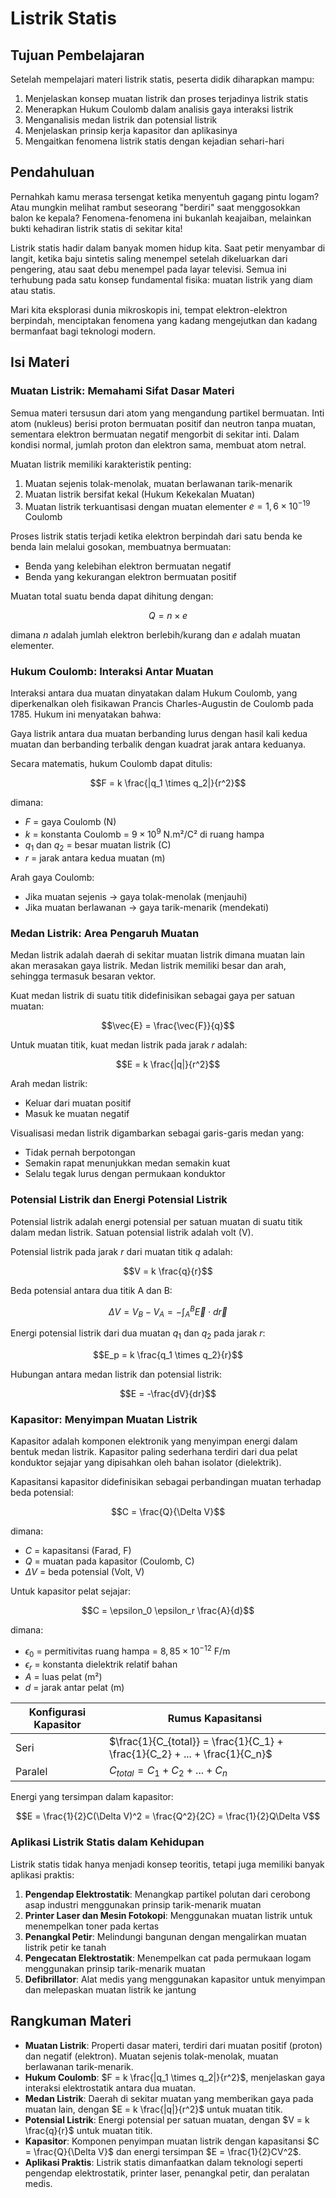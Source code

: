 # Listrik Statis

## Tujuan Pembelajaran

Setelah mempelajari materi listrik statis, peserta didik diharapkan mampu:

1. Menjelaskan konsep muatan listrik dan proses terjadinya listrik statis
2. Menerapkan Hukum Coulomb dalam analisis gaya interaksi listrik
3. Menganalisis medan listrik dan potensial listrik
4. Menjelaskan prinsip kerja kapasitor dan aplikasinya
5. Mengaitkan fenomena listrik statis dengan kejadian sehari-hari

## Pendahuluan

Pernahkah kamu merasa tersengat ketika menyentuh gagang pintu logam? Atau mungkin melihat rambut seseorang "berdiri" saat menggosokkan balon ke kepala? Fenomena-fenomena ini bukanlah keajaiban, melainkan bukti kehadiran listrik statis di sekitar kita!

Listrik statis hadir dalam banyak momen hidup kita. Saat petir menyambar di langit, ketika baju sintetis saling menempel setelah dikeluarkan dari pengering, atau saat debu menempel pada layar televisi. Semua ini terhubung pada satu konsep fundamental fisika: muatan listrik yang diam atau statis.

Mari kita eksplorasi dunia mikroskopis ini, tempat elektron-elektron berpindah, menciptakan fenomena yang kadang mengejutkan dan kadang bermanfaat bagi teknologi modern.

## Isi Materi

### Muatan Listrik: Memahami Sifat Dasar Materi

Semua materi tersusun dari atom yang mengandung partikel bermuatan. Inti atom (nukleus) berisi proton bermuatan positif dan neutron tanpa muatan, sementara elektron bermuatan negatif mengorbit di sekitar inti. Dalam kondisi normal, jumlah proton dan elektron sama, membuat atom netral.

Muatan listrik memiliki karakteristik penting:

1. Muatan sejenis tolak-menolak, muatan berlawanan tarik-menarik
2. Muatan listrik bersifat kekal (Hukum Kekekalan Muatan)
3. Muatan listrik terkuantisasi dengan muatan elementer $e = 1,6 \times 10^{-19}$ Coulomb

Proses listrik statis terjadi ketika elektron berpindah dari satu benda ke benda lain melalui gosokan, membuatnya bermuatan:

- Benda yang kelebihan elektron bermuatan negatif
- Benda yang kekurangan elektron bermuatan positif

Muatan total suatu benda dapat dihitung dengan:

$$Q = n \times e$$

dimana $n$ adalah jumlah elektron berlebih/kurang dan $e$ adalah muatan elementer.

### Hukum Coulomb: Interaksi Antar Muatan

Interaksi antara dua muatan dinyatakan dalam Hukum Coulomb, yang diperkenalkan oleh fisikawan Prancis Charles-Augustin de Coulomb pada 1785. Hukum ini menyatakan bahwa:

Gaya listrik antara dua muatan berbanding lurus dengan hasil kali kedua muatan dan berbanding terbalik dengan kuadrat jarak antara keduanya.

Secara matematis, hukum Coulomb dapat ditulis:

$$F = k \frac{|q_1 \times q_2|}{r^2}$$

dimana:

- $F$ = gaya Coulomb (N)
- $k$ = konstanta Coulomb = $9 \times 10^9$ N.m²/C² di ruang hampa
- $q_1$ dan $q_2$ = besar muatan listrik (C)
- $r$ = jarak antara kedua muatan (m)

Arah gaya Coulomb:

- Jika muatan sejenis → gaya tolak-menolak (menjauhi)
- Jika muatan berlawanan → gaya tarik-menarik (mendekati)

### Medan Listrik: Area Pengaruh Muatan

Medan listrik adalah daerah di sekitar muatan listrik dimana muatan lain akan merasakan gaya listrik. Medan listrik memiliki besar dan arah, sehingga termasuk besaran vektor.

Kuat medan listrik di suatu titik didefinisikan sebagai gaya per satuan muatan:

$$\vec{E} = \frac{\vec{F}}{q}$$

Untuk muatan titik, kuat medan listrik pada jarak $r$ adalah:

$$E = k \frac{|q|}{r^2}$$

Arah medan listrik:

- Keluar dari muatan positif
- Masuk ke muatan negatif

Visualisasi medan listrik digambarkan sebagai garis-garis medan yang:

- Tidak pernah berpotongan
- Semakin rapat menunjukkan medan semakin kuat
- Selalu tegak lurus dengan permukaan konduktor

### Potensial Listrik dan Energi Potensial Listrik

Potensial listrik adalah energi potensial per satuan muatan di suatu titik dalam medan listrik. Satuan potensial listrik adalah volt (V).

Potensial listrik pada jarak $r$ dari muatan titik $q$ adalah:

$$V = k \frac{q}{r}$$

Beda potensial antara dua titik A dan B:

$$\Delta V = V_B - V_A = -\int_A^B \vec{E} \cdot d\vec{r}$$

Energi potensial listrik dari dua muatan $q_1$ dan $q_2$ pada jarak $r$:

$$E_p = k \frac{q_1 \times q_2}{r}$$

Hubungan antara medan listrik dan potensial listrik:

$$E = -\frac{dV}{dr}$$

### Kapasitor: Menyimpan Muatan Listrik

Kapasitor adalah komponen elektronik yang menyimpan energi dalam bentuk medan listrik. Kapasitor paling sederhana terdiri dari dua pelat konduktor sejajar yang dipisahkan oleh bahan isolator (dielektrik).

Kapasitansi kapasitor didefinisikan sebagai perbandingan muatan terhadap beda potensial:

$$C = \frac{Q}{\Delta V}$$

dimana:

- $C$ = kapasitansi (Farad, F)
- $Q$ = muatan pada kapasitor (Coulomb, C)
- $\Delta V$ = beda potensial (Volt, V)

Untuk kapasitor pelat sejajar:

$$C = \epsilon_0 \epsilon_r \frac{A}{d}$$

dimana:

- $\epsilon_0$ = permitivitas ruang hampa = $8,85 \times 10^{-12}$ F/m
- $\epsilon_r$ = konstanta dielektrik relatif bahan
- $A$ = luas pelat (m²)
- $d$ = jarak antar pelat (m)

| Konfigurasi Kapasitor | Rumus Kapasitansi |
|----------------------|-------------------|
| Seri | $\frac{1}{C_{total}} = \frac{1}{C_1} + \frac{1}{C_2} + ... + \frac{1}{C_n}$ |
| Paralel | $C_{total} = C_1 + C_2 + ... + C_n$ |

Energi yang tersimpan dalam kapasitor:

$$E = \frac{1}{2}C(\Delta V)^2 = \frac{Q^2}{2C} = \frac{1}{2}Q\Delta V$$

### Aplikasi Listrik Statis dalam Kehidupan

Listrik statis tidak hanya menjadi konsep teoritis, tetapi juga memiliki banyak aplikasi praktis:

1. **Pengendap Elektrostatik**: Menangkap partikel polutan dari cerobong asap industri menggunakan prinsip tarik-menarik muatan
2. **Printer Laser dan Mesin Fotokopi**: Menggunakan muatan listrik untuk menempelkan toner pada kertas
3. **Penangkal Petir**: Melindungi bangunan dengan mengalirkan muatan listrik petir ke tanah
4. **Pengecatan Elektrostatik**: Menempelkan cat pada permukaan logam menggunakan prinsip tarik-menarik muatan
5. **Defibrillator**: Alat medis yang menggunakan kapasitor untuk menyimpan dan melepaskan muatan listrik ke jantung

## Rangkuman Materi

- **Muatan Listrik**: Properti dasar materi, terdiri dari muatan positif (proton) dan negatif (elektron). Muatan sejenis tolak-menolak, muatan berlawanan tarik-menarik.
- **Hukum Coulomb**: $F = k \frac{|q_1 \times q_2|}{r^2}$, menjelaskan gaya interaksi elektrostatik antara dua muatan.
- **Medan Listrik**: Daerah di sekitar muatan yang memberikan gaya pada muatan lain, dengan $E = k \frac{|q|}{r^2}$ untuk muatan titik.
- **Potensial Listrik**: Energi potensial per satuan muatan, dengan $V = k \frac{q}{r}$ untuk muatan titik.
- **Kapasitor**: Komponen penyimpan muatan listrik dengan kapasitansi $C = \frac{Q}{\Delta V}$ dan energi tersimpan $E = \frac{1}{2}CV^2$.
- **Aplikasi Praktis**: Listrik statis dimanfaatkan dalam teknologi seperti pengendap elektrostatik, printer laser, penangkal petir, dan peralatan medis.
